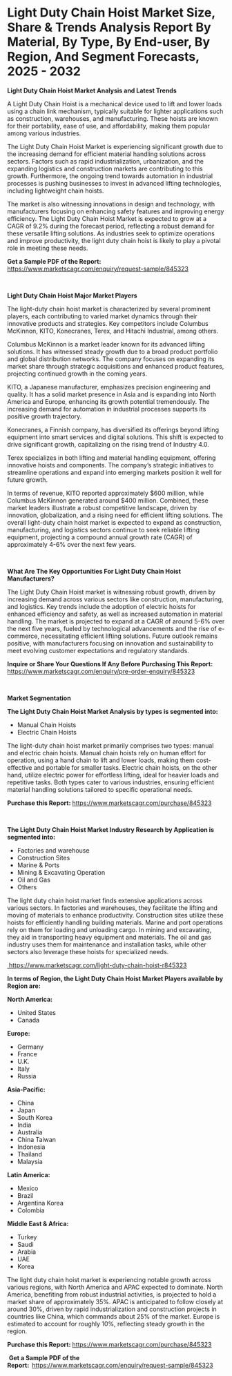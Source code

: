 <p><h1>Light Duty Chain Hoist Market Size, Share & Trends Analysis Report By Material, By Type, By End-user, By Region, And Segment Forecasts, 2025 - 2032</h1></p><p><strong>Light Duty Chain Hoist Market Analysis and Latest Trends</strong></p>
<p><p>A Light Duty Chain Hoist is a mechanical device used to lift and lower loads using a chain link mechanism, typically suitable for lighter applications such as construction, warehouses, and manufacturing. These hoists are known for their portability, ease of use, and affordability, making them popular among various industries.</p><p>The Light Duty Chain Hoist Market is experiencing significant growth due to the increasing demand for efficient material handling solutions across sectors. Factors such as rapid industrialization, urbanization, and the expanding logistics and construction markets are contributing to this growth. Furthermore, the ongoing trend towards automation in industrial processes is pushing businesses to invest in advanced lifting technologies, including lightweight chain hoists.</p><p>The market is also witnessing innovations in design and technology, with manufacturers focusing on enhancing safety features and improving energy efficiency. The Light Duty Chain Hoist Market is expected to grow at a CAGR of 9.2% during the forecast period, reflecting a robust demand for these versatile lifting solutions. As industries seek to optimize operations and improve productivity, the light duty chain hoist is likely to play a pivotal role in meeting these needs.</p></p>
<p><strong>Get a Sample PDF of the Report:&nbsp;</strong> <a href="https://www.marketscagr.com/enquiry/request-sample/845323?utm_campaign=2187&utm_medium=2&utm_source=Github&utm_content=ia&utm_term=16042025&utm_id=light-duty-chain-hoist">https://www.marketscagr.com/enquiry/request-sample/845323</a></p>
<p>&nbsp;</p>
<p><strong>Light Duty Chain Hoist Major Market Players</strong></p>
<p><p>The light-duty chain hoist market is characterized by several prominent players, each contributing to varied market dynamics through their innovative products and strategies. Key competitors include Columbus McKinnon, KITO, Konecranes, Terex, and Hitachi Industrial, among others.</p><p>Columbus McKinnon is a market leader known for its advanced lifting solutions. It has witnessed steady growth due to a broad product portfolio and global distribution networks. The company focuses on expanding its market share through strategic acquisitions and enhanced product features, projecting continued growth in the coming years.</p><p>KITO, a Japanese manufacturer, emphasizes precision engineering and quality. It has a solid market presence in Asia and is expanding into North America and Europe, enhancing its growth potential tremendously. The increasing demand for automation in industrial processes supports its positive growth trajectory.</p><p>Konecranes, a Finnish company, has diversified its offerings beyond lifting equipment into smart services and digital solutions. This shift is expected to drive significant growth, capitalizing on the rising trend of Industry 4.0.</p><p>Terex specializes in both lifting and material handling equipment, offering innovative hoists and components. The company’s strategic initiatives to streamline operations and expand into emerging markets position it well for future growth.</p><p>In terms of revenue, KITO reported approximately $600 million, while Columbus McKinnon generated around $400 million. Combined, these market leaders illustrate a robust competitive landscape, driven by innovation, globalization, and a rising need for efficient lifting solutions. The overall light-duty chain hoist market is expected to expand as construction, manufacturing, and logistics sectors continue to seek reliable lifting equipment, projecting a compound annual growth rate (CAGR) of approximately 4-6% over the next few years.</p></p>
<p>&nbsp;</p>
<p><strong>What Are The Key Opportunities For Light Duty Chain Hoist Manufacturers?</strong></p>
<p><p>The Light Duty Chain Hoist market is witnessing robust growth, driven by increasing demand across various sectors like construction, manufacturing, and logistics. Key trends include the adoption of electric hoists for enhanced efficiency and safety, as well as increased automation in material handling. The market is projected to expand at a CAGR of around 5-6% over the next five years, fueled by technological advancements and the rise of e-commerce, necessitating efficient lifting solutions. Future outlook remains positive, with manufacturers focusing on innovation and sustainability to meet evolving customer expectations and regulatory standards.</p></p>
<p><strong>Inquire or Share Your Questions If Any Before Purchasing This Report:</strong> <a href="https://www.marketscagr.com/enquiry/pre-order-enquiry/845323?utm_campaign=2187&utm_medium=2&utm_source=Github&utm_content=ia&utm_term=16042025&utm_id=light-duty-chain-hoist">https://www.marketscagr.com/enquiry/pre-order-enquiry/845323</a></p>
<p>&nbsp;</p>
<p><strong>Market Segmentation</strong></p>
<p><strong>The Light Duty Chain Hoist Market Analysis by types is segmented into:</strong></p>
<p><ul><li>Manual Chain Hoists</li><li>Electric Chain Hoists</li></ul></p>
<p><p>The light-duty chain hoist market primarily comprises two types: manual and electric chain hoists. Manual chain hoists rely on human effort for operation, using a hand chain to lift and lower loads, making them cost-effective and portable for smaller tasks. Electric chain hoists, on the other hand, utilize electric power for effortless lifting, ideal for heavier loads and repetitive tasks. Both types cater to various industries, ensuring efficient material handling solutions tailored to specific operational needs.</p></p>
<p><strong>Purchase this Report:&nbsp;</strong><a href="https://www.marketscagr.com/purchase/845323?utm_campaign=2187&utm_medium=2&utm_source=Github&utm_content=ia&utm_term=16042025&utm_id=light-duty-chain-hoist">https://www.marketscagr.com/purchase/845323</a></p>
<p>&nbsp;</p>
<p><strong>The Light Duty Chain Hoist Market Industry Research by Application is segmented into:</strong></p>
<p><ul><li>Factories and warehouse</li><li>Construction Sites</li><li>Marine & Ports</li><li>Mining & Excavating Operation</li><li>Oil and Gas</li><li>Others</li></ul></p>
<p><p>The light duty chain hoist market finds extensive applications across various sectors. In factories and warehouses, they facilitate the lifting and moving of materials to enhance productivity. Construction sites utilize these hoists for efficiently handling building materials. Marine and port operations rely on them for loading and unloading cargo. In mining and excavating, they aid in transporting heavy equipment and materials. The oil and gas industry uses them for maintenance and installation tasks, while other sectors also leverage these hoists for specialized needs.</p></p>
<p><a href="https://www.marketscagr.com/light-duty-chain-hoist-r845323?utm_campaign=2187&utm_medium=2&utm_source=Github&utm_content=ia&utm_term=16042025&utm_id=light-duty-chain-hoist">&nbsp;https://www.marketscagr.com/light-duty-chain-hoist-r845323</a></p>
<p><strong>In terms of Region, the Light Duty Chain Hoist Market Players available by Region are:</strong></p>
<p>
    <p> <strong> North America: </strong>
        <ul>
            <li>United States</li>
            <li>Canada</li>
        </ul>
        </p> 
    <p> <strong> Europe: </strong>
        <ul>
            <li>Germany</li>
            <li>France</li>
            <li>U.K.</li>
            <li>Italy</li>
            <li>Russia</li>
        </ul>
        </p> 
    <p> <strong> Asia-Pacific: </strong>
        <ul>
            <li>China</li>
            <li>Japan</li>
            <li>South Korea</li>
            <li>India</li>
            <li>Australia</li>
            <li>China Taiwan</li>
            <li>Indonesia</li>
            <li>Thailand</li>
            <li>Malaysia</li>
        </ul>
        </p> 
    <p> <strong> Latin America: </strong>
        <ul>
            <li>Mexico</li>
            <li>Brazil</li>
            <li>Argentina Korea</li>
            <li>Colombia</li>
        </ul>
        </p> 
    <p> <strong> Middle East & Africa: </strong>
        <ul>
            <li>Turkey</li>
            <li>Saudi</li>
            <li>Arabia</li>
            <li>UAE</li>
            <li>Korea</li>
        </ul>
    </p>
    </p>
<p><p>The light duty chain hoist market is experiencing notable growth across various regions, with North America and APAC expected to dominate. North America, benefiting from robust industrial activities, is projected to hold a market share of approximately 35%. APAC is anticipated to follow closely at around 30%, driven by rapid industrialization and construction projects in countries like China, which commands about 25% of the market. Europe is estimated to account for roughly 10%, reflecting steady growth in the region.</p></p>
<p><strong>Purchase this Report: </strong><a href="https://www.marketscagr.com/purchase/845323?utm_campaign=2187&utm_medium=2&utm_source=Github&utm_content=ia&utm_term=16042025&utm_id=light-duty-chain-hoist">https://www.marketscagr.com/purchase/845323</a></p>
<p>&nbsp;<strong>Get a Sample PDF of the Report:&nbsp;&nbsp;</strong><a href="https://www.marketscagr.com/enquiry/request-sample/845323?utm_campaign=2187&utm_medium=2&utm_source=Github&utm_content=ia&utm_term=16042025&utm_id=light-duty-chain-hoist">https://www.marketscagr.com/enquiry/request-sample/845323</a></p>
<p><strong></strong></p>
<p><p></p><p></p><p></p></p>